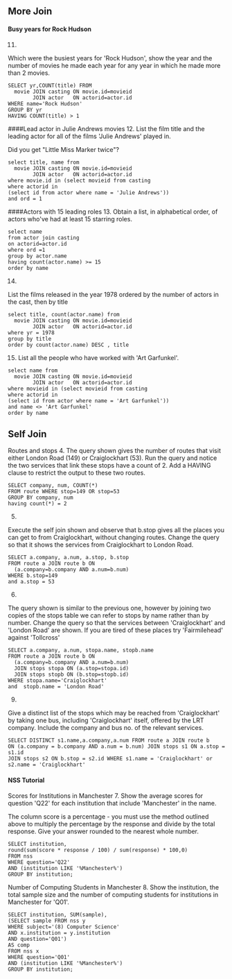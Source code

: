 ## More Join

#### Busy years for Rock Hudson
11.
Which were the busiest years for 'Rock Hudson', show the year and the number of movies he made each year for any year in which he made more than 2 movies.
```
SELECT yr,COUNT(title) FROM
  movie JOIN casting ON movie.id=movieid
        JOIN actor   ON actorid=actor.id
WHERE name='Rock Hudson'
GROUP BY yr
HAVING COUNT(title) > 1
```
####Lead actor in Julie Andrews movies
12.
List the film title and the leading actor for all of the films 'Julie Andrews' played in.

Did you get "Little Miss Marker twice"?
```
select title, name from
  movie JOIN casting ON movie.id=movieid
        JOIN actor   ON actorid=actor.id
where movie.id in (select movieid from casting 
where actorid in 
(select id from actor where name = 'Julie Andrews'))
and ord = 1
```
####Actors with 15 leading roles
13.
Obtain a list, in alphabetical order, of actors who've had at least 15 starring roles.
```
select name 
from actor join casting
on actorid=actor.id
where ord =1
group by actor.name
having count(actor.name) >= 15
order by name
```

14.
List the films released in the year 1978 ordered by the number of actors in the cast, then by title
```
select title, count(actor.name) from
  movie JOIN casting ON movie.id=movieid
        JOIN actor   ON actorid=actor.id
where yr = 1978
group by title
order by count(actor.name) DESC , title 
```

15. List all the people who have worked with 'Art Garfunkel'.
```
select name from
  movie JOIN casting ON movie.id=movieid
        JOIN actor   ON actorid=actor.id 
where movieid in (select movieid from casting 
where actorid in 
(select id from actor where name = 'Art Garfunkel'))
and name <> 'Art Garfunkel'
order by name
```

## Self Join
Routes and stops
4.
The query shown gives the number of routes that visit either London Road (149) or Craiglockhart (53). Run the query and notice the two services that link these stops have a count of 2. Add a HAVING clause to restrict the output to these two routes.

```
SELECT company, num, COUNT(*)
FROM route WHERE stop=149 OR stop=53
GROUP BY company, num
having count(*) = 2
```

5.
Execute the self join shown and observe that b.stop gives all the places you can get to from Craiglockhart, without changing routes. Change the query so that it shows the services from Craiglockhart to London Road.
```
SELECT a.company, a.num, a.stop, b.stop
FROM route a JOIN route b ON
  (a.company=b.company AND a.num=b.num)
WHERE b.stop=149
and a.stop = 53
```

6.
The query shown is similar to the previous one, however by joining two copies of the stops table we can refer to stops by name rather than by number. Change the query so that the services between 'Craiglockhart' and 'London Road' are shown. If you are tired of these places try 'Fairmilehead' against 'Tollcross'
```
SELECT a.company, a.num, stopa.name, stopb.name
FROM route a JOIN route b ON
  (a.company=b.company AND a.num=b.num)
  JOIN stops stopa ON (a.stop=stopa.id)
  JOIN stops stopb ON (b.stop=stopb.id)
WHERE stopa.name='Craiglockhart'
and  stopb.name = 'London Road'
```

9.
Give a distinct list of the stops which may be reached from 'Craiglockhart' by taking one bus, including 'Craiglockhart' itself, offered by the LRT company. Include the company and bus no. of the relevant services.
```
SELECT DISTINCT s1.name,a.company,a.num FROM route a JOIN route b
ON (a.company = b.company AND a.num = b.num) JOIN stops s1 ON a.stop = s1.id
JOIN stops s2 ON b.stop = s2.id WHERE s1.name = 'Craiglockhart' or s2.name = 'Craiglockhart'
```
#### NSS Tutorial
Scores for Institutions in Manchester
7.
Show the average scores for question 'Q22' for each institution that include 'Manchester' in the name.

The column score is a percentage - you must use the method outlined above to multiply the percentage by the response and divide by the total response. Give your answer rounded to the nearest whole number.

```
SELECT institution,
round(sum(score * response / 100) / sum(response) * 100,0)
FROM nss
WHERE question='Q22'
AND (institution LIKE '%Manchester%')
GROUP BY institution;
```

Number of Computing Students in Manchester
8.
Show the institution, the total sample size and the number of computing students for institutions in Manchester for 'Q01'.
```
SELECT institution, SUM(sample), 
(SELECT sample FROM nss y
WHERE subject='(8) Computer Science'
AND x.institution = y.institution
AND question='Q01') 
AS comp
FROM nss x
WHERE question='Q01'
AND (institution LIKE '%Manchester%')
GROUP BY institution;
```
